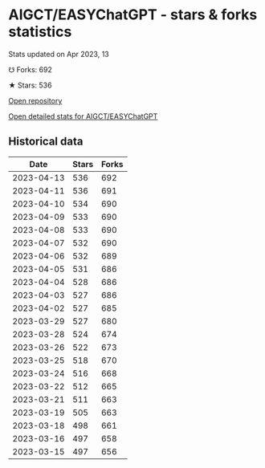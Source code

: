 # AIGCT/EASYChatGPT - stars & forks statistics

Stats updated on Apr 2023, 13

☋ Forks: 692

★ Stars: 536

[Open repository](https://github.com/AIGCT/EASYChatGPT)

[Open detailed stats for AIGCT/EASYChatGPT](https://reviewgithub.com/rep/AIGCT/EASYChatGPT)

## Historical data
| Date | Stars | Forks |
|------|-------|-------|
| 2023-04-13 | 536 | 692 | 
| 2023-04-11 | 536 | 691 | 
| 2023-04-10 | 534 | 690 | 
| 2023-04-09 | 533 | 690 | 
| 2023-04-08 | 533 | 690 | 
| 2023-04-07 | 532 | 690 | 
| 2023-04-06 | 532 | 689 | 
| 2023-04-05 | 531 | 686 | 
| 2023-04-04 | 528 | 686 | 
| 2023-04-03 | 527 | 686 | 
| 2023-04-02 | 527 | 685 | 
| 2023-03-29 | 527 | 680 | 
| 2023-03-28 | 524 | 674 | 
| 2023-03-26 | 522 | 673 | 
| 2023-03-25 | 518 | 670 | 
| 2023-03-24 | 516 | 668 | 
| 2023-03-22 | 512 | 665 | 
| 2023-03-21 | 511 | 663 | 
| 2023-03-19 | 505 | 663 | 
| 2023-03-18 | 498 | 661 | 
| 2023-03-16 | 497 | 658 | 
| 2023-03-15 | 497 | 656 | 


